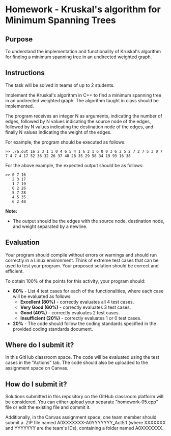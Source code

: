 # Homework - Kruskal's algorithm for Minimum Spanning Trees

## Purpose
To understand the implementation and functionality of Kruskal's algorithm for finding a minimum spanning tree in an undirected weighted graph.

## Instructions
The task will be solved in teams of up to 2 students.

Implement the Kruskal's algorithm in C++ to find a minimum spanning tree in an undirected weighted graph. The algorithm taught in class should be implemented.

The program receives an integer N as arguments, indicating the number of edges, followed by N values indicating the source node of the edges, followed by N values indicating the destination node of the edges, and finally N values indicating the weight of the edges.

For example, the program should be executed as follows:
```
>> ./a.out 16 2 3 1 1 0 4 6 5 4 1 6 2 1 6 0 0 3 6 2 5 2 7 2 7 5 3 0 7 7 4 7 4 17 52 36 32 26 37 40 28 35 29 58 34 19 93 16 38
```

For the above example, the expected output should be as follows:

```
>> 0 7 16
   2 3 17
   1 7 19
   0 2 26
   5 7 28
   4 5 35
   6 2 40
```

**Note:**
- The output should be the edges with the source node, destination node, and weight separated by a newline.

## Evaluation
Your program should compile without errors or warnings and should run correctly in a Linux environment. Think of extreme test cases that can be used to test your program.
Your proposed solution should be correct and efficient.

To obtain 100% of the points for this activity, your program should:

- **80%** - List 4 test cases for each of the functionalities, where each case will be evaluated as follows:
  - **Excellent (80%)** - correctly evaluates all 4 test cases.
  - **Very Good (60%)** - correctly evaluates 3 test cases.
  - **Good (40%)** - correctly evaluates 2 test cases.
  - **Insufficient (20%)** - correctly evaluates 1 or 0 test cases.
- **20%** - The code should follow the coding standards specified in the provided coding standards document.

## Where do I submit it?
In this GitHub classroom space. The code will be evaluated using the test cases in the "Actions" tab. The code should also be uploaded to the assignment space on Canvas. 

## How do I submit it?
Solutions submitted in this repository on the GitHub classroom platform will be considered. You can either upload your separate "homework-05.cpp" file or edit the existing file and commit it.

Additionally, in the Canvas assignment space, one team member should submit a .ZIP file named A0XXXXXXX-A0YYYYYYY_Act5.1 (where XXXXXXX and YYYYYYY are the team's IDs), containing a folder named A0XXXXXXX.
